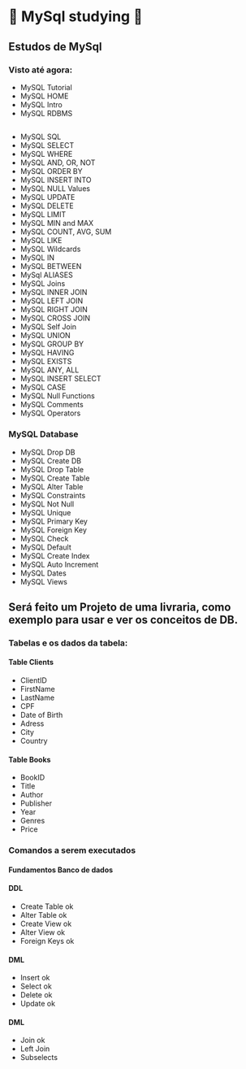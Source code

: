 # :book: MySql studying :book:
## Estudos de MySql

### Visto até agora:
* MySQL Tutorial
* MySQL HOME
* MySQL Intro
* MySQL RDBMS
## 
* MySQL SQL
* MySQL SELECT
* MySQL WHERE
* MySQL AND, OR, NOT
* MySQL ORDER BY
* MySQL INSERT INTO
* MySQL NULL Values
* MySQL UPDATE
* MySQL DELETE
* MySQL LIMIT
* MySQL MIN and MAX
* MySQL COUNT, AVG, SUM
* MySQL LIKE
* MySQL Wildcards
* MySQL IN
* MySQL BETWEEN 
* MySql ALIASES
* MySQL Joins
* MySQL INNER JOIN
* MySQL LEFT JOIN
* MySQL RIGHT JOIN
* MySQL CROSS JOIN
* MySQL Self Join
* MySQL UNION
* MySQL GROUP BY
* MySQL HAVING
* MySQL EXISTS
* MySQL ANY, ALL
* MySQL INSERT SELECT
* MySQL CASE
* MySQL Null Functions
* MySQL Comments
* MySQL Operators

### MySQL Database
* MySQL Drop DB
* MySQL Create DB
* MySQL Drop Table
* MySQL Create Table
* MySQL Alter Table
* MySQL Constraints
* MySQL Not Null
* MySQL Unique
* MySQL Primary Key
* MySQL Foreign Key
* MySQL Check
* MySQL Default
* MySQL Create Index
* MySQL Auto Increment
* MySQL Dates
* MySQL Views

## Será feito um Projeto de uma livraria, como exemplo para usar e ver os conceitos de DB.

### Tabelas e os dados da tabela:
#### Table Clients
* ClientID
* FirstName
* LastName
* CPF
* Date of Birth
* Adress
* City
* Country


#### Table Books
* BookID
* Title
* Author
* Publisher
* Year
* Genres
* Price


### Comandos a serem executados

#### Fundamentos Banco de dados	
#### DDL
* Create Table   ok
* Alter Table    ok    
* Create View    ok
* Alter View     ok
* Foreign Keys   ok

#### DML
* Insert         ok
* Select         ok
* Delete         ok
* Update         ok

#### DML
* Join           ok
* Left Join
* Subselects